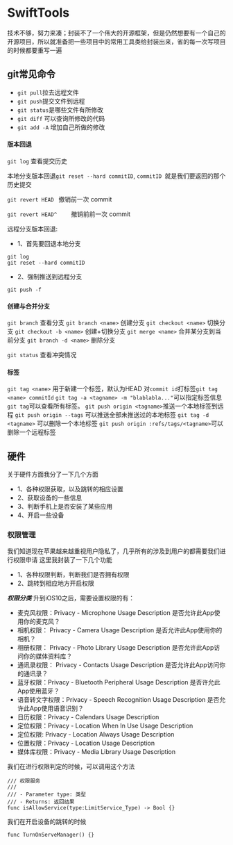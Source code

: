 # SwiftTools
技术不够，努力来凑；封装不了一个伟大的开源框架，但是仍然想要有一个自己的开源项目，所以就准备把一些项目中的常用工具类给封装出来，省的每一次写项目的时候都要重写一遍

## git常见命令
 
 - `git pull`拉去远程文件
 - `git push`提交文件到远程
 - `git status`是哪些文件有所修改
 - `git diff` 可以查询所修改的代码
 - `git add -A` 增加自己所做的修改
 
 #### 版本回退
 
 `git log` 查看提交历史
 
 本地分支版本回退`git reset --hard commitID`,  `commitID `就是我们要返回的那个历史提交
 
 `git revert HEAD `              撤销前一次 commit
 
 `git revert HEAD^    `          撤销前前一次 commit
 
 
 
 远程分支版本回退:
 - 1、首先要回退本地分支
 ```
 git log
 git reset --hard commitID
 ```
 - 2、强制推送到远程分支
 ```
 git push -f
 ```
 
 
 #### 创建与合并分支
 `git branch` 查看分支
 `git branch <name>` 创建分支
 `git checkout <name>` 切换分支
 `git checkout -b <name>` 创建+切换分支
 `git merge <name>` 合并某分支到当前分支
 `git branch -d <name>` 删除分支
 
 `git status` 查看冲突情况
 
 
 #### 标签
 `git tag <name>` 用于新建一个标签，默认为HEAD
 对`commit id`打标签`git tag <name> commitId`
 `git tag -a <tagname> -m "blablabla..."`可以指定标签信息
 `git tag`可以查看所有标签。
 `git push origin <tagname>`推送一个本地标签到远程
 `git push origin --tags` 可以推送全部未推送过的本地标签
 `git tag -d <tagname>` 可以删除一个本地标签
 `git push origin :refs/tags/<tagname>`可以删除一个远程标签
 

 
 ## 硬件
 关于硬件方面我分了一下几个方面
 - 1、各种权限获取，以及跳转的相应设置
 - 2、获取设备的一些信息
 - 3、判断手机上是否安装了某些应用
 - 4、开启一些设备
 
 ### 权限管理
 我们知道现在苹果越来越重视用户隐私了，几乎所有的涉及到用户的都需要我们进行权限申请
 这里我封装了一下几个功能
 - 1、各种权限判断，判断我们是否拥有权限
 - 2、跳转到相应地方开启权限

***权限分类***
升到iOS10之后，需要设置权限的有：
- 麦克风权限：Privacy - Microphone Usage Description 是否允许此App使用你的麦克风？
- 相机权限： Privacy - Camera Usage Description 是否允许此App使用你的相机？
- 相册权限： Privacy - Photo Library Usage Description 是否允许此App访问你的媒体资料库？
- 通讯录权限： Privacy - Contacts Usage Description 是否允许此App访问你的通讯录？
- 蓝牙权限：Privacy - Bluetooth Peripheral Usage Description 是否许允此App使用蓝牙？
- 语音转文字权限：Privacy - Speech Recognition Usage Description 是否允许此App使用语音识别？
- 日历权限：Privacy - Calendars Usage Description
- 定位权限：Privacy - Location When In Use Usage Description
- 定位权限: Privacy - Location Always Usage Description
- 位置权限：Privacy - Location Usage Description
- 媒体库权限：Privacy - Media Library Usage Description

 

我们在进行权限判定的时候，可以调用这个方法
```
/// 权限服务
///
/// - Parameter type: 类型
/// - Returns: 返回结果
func isAllowService(type:LimitService_Type) -> Bool {}
```
 我们在开启设备的跳转的时候
 ```
 func TurnOnServeManager() {}
 ```
 
 
 
 
 
 
 
 
 
 
 
 
 
 
 
 
 

























































